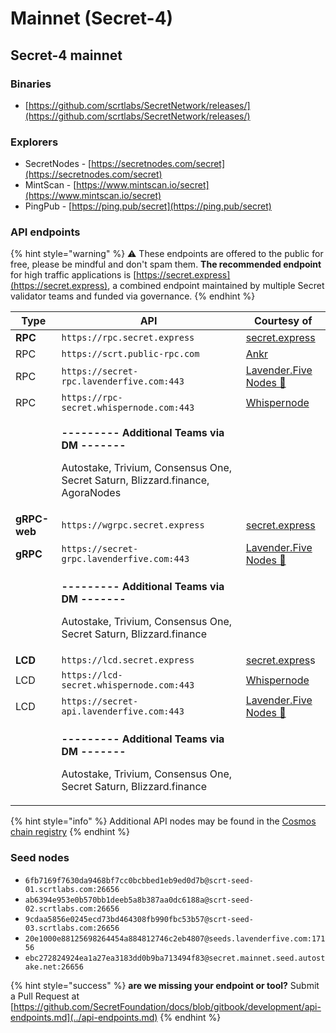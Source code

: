 # Mainnet (Secret-4)

## Secret-4 mainnet

### Binaries

* [https://github.com/scrtlabs/SecretNetwork/releases/](https://github.com/scrtlabs/SecretNetwork/releases/)

### Explorers

* SecretNodes - [https://secretnodes.com/secret](https://secretnodes.com/secret)
* MintScan - [https://www.mintscan.io/secret](https://www.mintscan.io/secret)
* PingPub - [https://ping.pub/secret](https://ping.pub/secret)

### API endpoints

{% hint style="warning" %}
⚠️ These endpoints are offered to the public for free, please be mindful and don't spam them. **The recommended endpoint** for high traffic applications is [https://secret.express](https://secret.express), a combined endpoint maintained by multiple Secret validator teams and funded via governance.
{% endhint %}

| Type         | API                                                                                                                                                        | Courtesy of                                               |
| ------------ | ---------------------------------------------------------------------------------------------------------------------------------------------------------- | --------------------------------------------------------- |
| **RPC**      | `https://rpc.secret.express`                                                                                                                               | [secret.express](https://secret.express)                  |
| RPC          | `https://scrt.public-rpc.com`                                                                                                                              | [Ankr](https://scrt.public-rpc.com/)                      |
| RPC          | `https://secret-rpc.lavenderfive.com:443`                                                                                                                  | [Lavender.Five Nodes 🐝](https://github.com/LavenderFive) |
| RPC          | `https://rpc-secret.whispernode.com:443`                                                                                                                   | [Whispernode](https://www.whispernode.com/)               |
|              | <p><strong>--------- Additional Teams via DM -------</strong></p><p>Autostake, Trivium, Consensus One, Secret Saturn, Blizzard.finance, AgoraNodes<br></p> |                                                           |
| **gRPC-web** | `https://wgrpc.secret.express`                                                                                                                             | [secret.express](https://secret.express)                  |
| **gRPC**     | `https://secret-grpc.lavenderfive.com:443`                                                                                                                 | [Lavender.Five Nodes 🐝](https://github.com/LavenderFive) |
|              | <p><strong>--------- Additional Teams via DM -------</strong></p><p>Autostake, Trivium, Consensus One, Secret Saturn, Blizzard.finance</p>                 |                                                           |
| **LCD**      | `https://lcd.secret.express`                                                                                                                               | [secret.expres](https://secret.express)s                  |
| LCD          | `https://lcd-secret.whispernode.com:443`                                                                                                                   | [Whispernode](https://www.whispernode.com/)               |
| LCD          | `https://secret-api.lavenderfive.com:443`                                                                                                                  | [Lavender.Five Nodes 🐝](https://github.com/LavenderFive) |
|              | <p><strong>--------- Additional Teams via DM -------</strong></p><p>Autostake, Trivium, Consensus One, Secret Saturn, Blizzard.finance</p>                 |                                                           |

{% hint style="info" %}
Additional API nodes may be found in the [Cosmos chain registry](https://github.com/cosmos/chain-registry/blob/master/secretnetwork/chain.json)
{% endhint %}

### Seed nodes

* `6fb7169f7630da9468bf7cc0bcbbed1eb9ed0d7b@scrt-seed-01.scrtlabs.com:26656`
* `ab6394e953e0b570bb1deeb5a8b387aa0dc6188a@scrt-seed-02.scrtlabs.com:26656`
* `9cdaa5856e0245ecd73bd464308fb990fbc53b57@scrt-seed-03.scrtlabs.com:26656`
* `20e1000e88125698264454a884812746c2eb4807@seeds.lavenderfive.com:17156`
* `ebc272824924ea1a27ea3183dd0b9ba713494f83@secret.mainnet.seed.autostake.net:26656`

{% hint style="success" %}
**are we missing your endpoint or tool?** Submit a Pull Request at [https://github.com/SecretFoundation/docs/blob/gitbook/development/api-endpoints.md](../api-endpoints.md)
{% endhint %}
